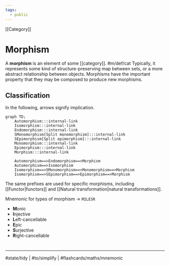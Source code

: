 ```yaml
---
tags:
  - public
---
```

[[Category]]
# Morphism

A **morphism** is an element of some [[category]]. #m/def/cat 
Typically, it represents some kind of structure-preserving map between sets,
or a more abstract relationship between objects.
Morphisms have the important property that they may be composed to produce new morphisms.

## Classification

In the following, arrows signify implication.

```mermaid
graph TD;
    Automorphism:::internal-link
    Isomorphism:::internal-link
    Endomorphism:::internal-link
    SMonomorphism[Split monomorphism]:::internal-link
    SEpimorphism[Split epimorphism]:::internal-link
    Monomorphism:::internal-link
    Epimorphism:::internal-link
    Morphism:::internal-link

    Automorphism==>Endomorphism==>Morphism
    Automorphism==>Isomorphism
    Isomorphism==>SMonomorphism==>Monomorphism==>Morphism
    Isomorphism==>SEpimorphism==>Epimorphism==>Morphism
```


The same prefixes are used for specific morphisms, including [[Functor|functors]] and [[Natural transformation|natural transformations]].

Mnemonic for types of morphism
→
`MILESR`
- **M**onic
- **I**njective
- **L**eft-cancellable
- **E**pic
- **S**urjective
- **R**ight-cancellable
<!--SR:!2024-02-25,210,190-->



#
---
#state/tidy | #to/simplify | #flashcards/maths/mnemonic 